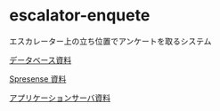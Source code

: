 # escalator-enquete

エスカレーター上の立ち位置でアンケートを取るシステム

[データベース資料](./docs/db.md)

[Spresense 資料](./docs/spresense.md)

[アプリケーションサーバ資料](./servers/app_server/README.md)
